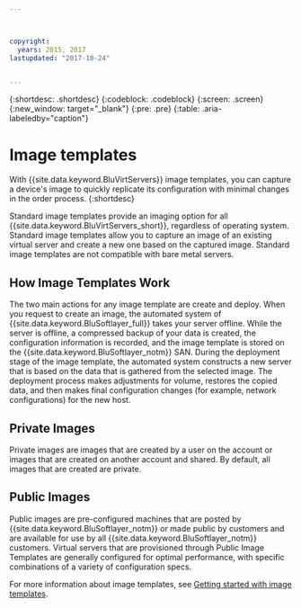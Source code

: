 ```yaml
---



copyright:
  years: 2015, 2017
lastupdated: "2017-10-24"


---
```


{:shortdesc: .shortdesc}
{:codeblock: .codeblock}
{:screen: .screen}
{:new_window: target="_blank"}
{:pre: .pre}
{:table: .aria-labeledby="caption"}

# Image templates
With {{site.data.keyword.BluVirtServers}} image templates, you can capture a device's image to quickly replicate its configuration with minimal changes in the order process. 
{:shortdesc}

Standard image templates provide an imaging option for all {{site.data.keyword.BluVirtServers_short}}, regardless of operating system. Standard image templates allow you to capture an image of an existing virtual server and create a new one based on the captured image. Standard image templates are not compatible with bare metal servers.

## How Image Templates Work
The two main actions for any image template are create and deploy. When you request to create an image, the automated system of {{site.data.keyword.BluSoftlayer_full}} takes your server offline. While the server is offline, a compressed backup of your data is created, the configuration information is recorded, and the image template is stored on the {{site.data.keyword.BluSoftlayer_notm}} SAN. During the deployment stage of the image template, the automated system constructs a new server that is based on the data that is gathered from the selected image. The deployment process makes adjustments for volume, restores the copied data, and then makes final configuration changes (for example, network configurations) for the new host.

## Private Images

Private images are images that are created by a user on the account or images that are created on another account and shared. By default, all images that are created are private. 

## Public Images

Public images are pre-configured machines that are posted by {{site.data.keyword.BluSoftlayer_notm}} or made public by customers and are available for use by all {{site.data.keyword.BluSoftlayer_notm}} customers. Virtual servers that are provisioned through Public Image Templates are generally configured for optimal performance, with specific combinations of a variety of configuration specs.

For more information about image templates, see [Getting started with image templates](/docs/infrastructure/image-templates/image_index.html).
